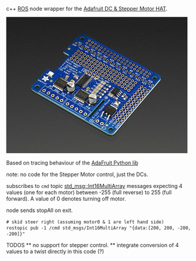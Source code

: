 c++ [ROS](http://www.ros.org/) node wrapper for the [Adafruit DC & Stepper Motor HAT](https://www.adafruit.com/products/2348).

![Adafruit motor hat](motor_hat.jpg)

Based on tracing behaviour of the [AdaFruit Python lib](https://github.com/adafruit/Adafruit-Motor-HAT-Python-Library)

note: no code for the Stepper Motor control, just the DCs.

subscribes to `cmd` topic [std_msg::Int16MultiArray](http://docs.ros.org/jade/api/std_msgs/html/msg/Int16MultiArray.html)
messages expecting 4 values (one for each motor) between -255 (full reverse) to 255 (full forward). A value of 0 denotes turning
off motor. 

node sends stopAll on exit.

````
# skid steer right (assuming motor0 & 1 are left hand side)
rostopic pub -1 /cmd std_msgs/Int16MultiArray "{data:[200, 200, -200, -200]}"
````

TODOS
** no support for stepper control.
** integrate conversion of 4 values to a twist directly in this code (?)

